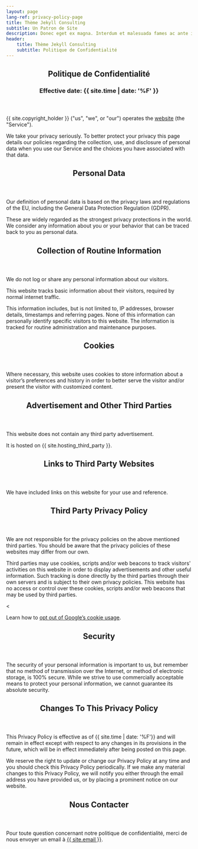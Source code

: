 ```yaml
---
layout: page
lang-ref: privacy-policy-page
title: Thème Jekyll Consulting
subtitle: Un Patron de Site
description: Donec eget ex magna. Interdum et malesuada fames ac ante ipsum primis in faucibus. Pellentesque venenatis dolor imperdiet dolor mattis sagittis.
header:
    title: Thème Jekyll Consulting
    subtitle: Politique de Confidentialité
---
```

<section>
    <header class="main">
        <h1>Politique de Confidentialité</h1>
        <h3>Effective date: {{ site.time | date: '%F' }}</h3>
    </header>
    <p>{{ site.copyright_holder }} ("us", "we", or "our") operates the <a href="{{ site.url }}">website</a> (the "Service").</p>
    <p>We take your privacy seriously. To better protect your privacy this page details our policies regarding the collection, use, and disclosure of personal data when you use our Service and the choices you have associated with that data.</p>
</section>

<section>
    <header class="major">
        <h2>Personal Data</h2>
    </header>
    <p>Our definition of personal data is based on the privacy laws and regulations of the EU, including the General Data Protection Regulation (GDPR).</p>
    <p>These are widely regarded as the strongest privacy protections in the world. We consider any information about you or your behavior that can be traced back to you as personal data.</p>
</section>

<section>
    <header class="major">
        <h2>Collection of Routine Information</h2>
    </header>
    <p>We do not log or share any personal information about our visitors.</p>
    <p>This website tracks basic information about their visitors, required by normal internet traffic.</p>
    <p>This information includes, but is not limited to, IP addresses, browser details, timestamps and referring pages. None of this information can personally identify specific visitors to this website. The information is tracked for routine administration and maintenance purposes.</p>
</section>

<section>
    <header class="major">
        <h2>Cookies</h2>
    </header>
    <p>Where necessary, this website uses cookies to store information about a visitor’s preferences and history in order to better serve the visitor and/or present the visitor with customized content.</p>
</section>

<section>
    <header class="major">
        <h2>Advertisement and Other Third Parties</h2>
    </header>
    <p>This website does not contain any third party advertisement.</p>
    <p>It is hosted on {{ site.hosting_third_party }}.</p>
</section>

<section>
    <header class="major">
        <h2>Links to Third Party Websites</h2>
    </header>
    <p>We have included links on this website for your use and reference.</p>
</section>

<section>
    <header class="major">
        <h2>Third Party Privacy Policy</h2>
    </header>
    <p>We are not responsible for the privacy policies on the above mentioned third parties. You should be aware that the privacy policies of these websites may differ from our own.</p>
    <p>Third parties may use cookies, scripts and/or web beacons to track visitors' activities on this website in order to display advertisements and other useful information. Such tracking is done directly by the third parties through their own servers and is subject to their own privacy policies. This website has no access or control over these cookies, scripts and/or web beacons that may be used by third parties.</p>
    <
    <p>Learn how to <a href="http://www.google.com/privacy_ads.html">opt out of Google’s cookie usage</a>.</p>
</section>

<section>
    <header class="major">
        <h2>Security</h2>
    </header>
    <p>The security of your personal information is important to us, but remember that no method of transmission over the Internet, or method of electronic storage, is 100% secure. While we strive to use commercially acceptable means to protect your personal information, we cannot guarantee its absolute security.</p>
</section>

<section>
    <header class="major">
        <h2>Changes To This Privacy Policy</h2>
    </header>
    <p>This Privacy Policy is effective as of {{ site.time | date: '%F'}} and will remain in effect except with respect to any changes in its provisions in the future, which will be in effect immediately after being posted on this page.</p>
    <p>We reserve the right to update or change our Privacy Policy at any time and you should check this Privacy Policy periodically. If we make any material changes to this Privacy Policy, we will notify you either through the email address you have provided us, or by placing a prominent notice on our website.</p>
</section>

<section>
    <header class="major">
        <h2>Nous Contacter</h2>
    </header>
    <p>Pour toute question concernant notre politique de confidentialité, merci de nous envoyer un email à <a href="mailto:{{ site.email }}">{{ site.email }}</a>.</p>
</section>
